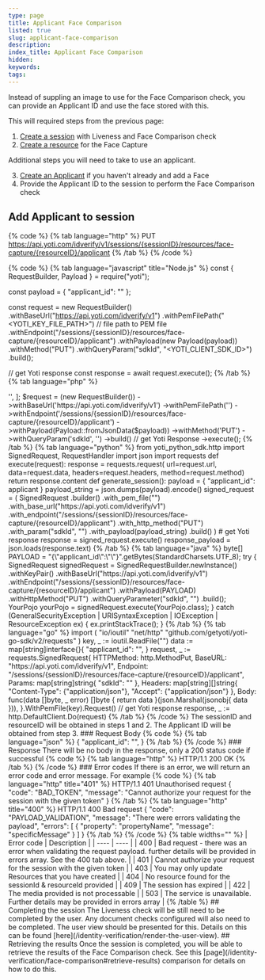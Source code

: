 ```yaml
---
type: page
title: Applicant Face Comparison
listed: true
slug: applicant-face-comparison
description: 
index_title: Applicant Face Comparison
hidden: 
keywords: 
tags: 
---
```


Instead of suppling an image to use for the Face Comparison check, you can provide an Applicant ID and use the face stored with this. 

This will required steps from the previous page:

1. [Create a session](/identity-verification/face-comparison#configure-selfie-auth)  with Liveness and Face Comparison check
2. [Create a resource](/identity-verification/face-comparison#create-a-face-capture-resource) for the Face Capture

Additional steps you will need to take to use an applicant.

3. [Create an Applicant](/identity-verification/create-applicant) if you haven't already and add a Face
4. Provide the Applicant ID to the session to perform the Face Comparison check

## Add Applicant to session

{% code %}
{% tab language="http" %}
PUT https://api.yoti.com/idverify/v1/sessions/{sessionID}/resources/face-capture/{resourceID}/applicant
{% /tab %}
{% /code %}

{% code %}
{% tab language="javascript" title="Node.js" %}
const { RequestBuilder, Payload } = require("yoti");

const payload = {
  "applicant_id": "<uuid>"
};

const request = new RequestBuilder()
  .withBaseUrl("https://api.yoti.com/idverify/v1")
  .withPemFilePath("<YOTI_KEY_FILE_PATH>") // file path to PEM file
  .withEndpoint("/sessions/{sessionID}/resources/face-capture/{resourceID}/applicant")
  .withPayload(new Payload(payload))
  .withMethod("PUT")
  .withQueryParam("sdkId", "<YOTI_CLIENT_SDK_ID>")
  .build();

// get Yoti response
const response = await request.execute();
{% /tab %}
{% tab language="php" %}
<?php
use Yoti\Http\RequestBuilder;
use Yoti\Http\Payload;

$payload = [
    'applicant_id' => '<uuid>',
];
$request = (new RequestBuilder())
    ->withBaseUrl('https://api.yoti.com/idverify/v1')
    ->withPemFilePath('<YOTI_KEY_FILE_PATH>')
    ->withEndpoint('/sessions/{sessionID}/resources/face-capture/{resourceID}/applicant')
    ->withPayload(Payload::fromJsonData($payload)) 
    ->withMethod('PUT')
    ->withQueryParam('sdkId', '<YOTI_CLIENT_SDK_ID>')
    ->build()
    // get Yoti Response
    ->execute();
{% /tab %}
{% tab language="python" %}
from yoti_python_sdk.http import SignedRequest, RequestHandler
import json
import requests

def execute(request):
    response = requests.request(
        url=request.url, data=request.data, headers=request.headers, method=request.method)
    return response.content

def generate_session():

    payload = {
    		"applicant_id": applicant
		}
    payload_string = json.dumps(payload).encode()
    
    signed_request = (
        SignedRequest
        .builder()
        .with_pem_file("<YOTI_KEY_FILE_PATH>")
        .with_base_url("https://api.yoti.com/idverify/v1")
        .with_endpoint("/sessions/{sessionID}/resources/face-capture/{resourceID}/applicant")
        .with_http_method("PUT")
        .with_param("sdkId", "<YOTI_CLIENT_SDK_ID>")
				.with_payload(payload_string)
        .build()
    )

	# get Yoti response
    response = signed_request.execute()
    response_payload = json.loads(response.text)
{% /tab %}
{% tab language="java" %}
byte[] PAYLOAD = "{\"applicant_id\":\"<uuid>\"}".getBytes(StandardCharsets.UTF_8);

try {
    SignedRequest signedRequest = SignedRequestBuilder.newInstance()
        .withKeyPair(<YOTI_KEY_FILE_PATH>)
        .withBaseUrl("https://api.yoti.com/idverify/v1")
        .withEndpoint("/sessions/{sessionID}/resources/face-capture/{resourceID}/applicant")
        .withPayload(PAYLOAD)
        .withHttpMethod("PUT")
        .withQueryParameter("sdkId", "<YOTI_CLIENT_SDK_ID>")
        .build();

    YourPojo yourPojo = signedRequest.execute(YourPojo.class);

}  catch (GeneralSecurityException | URISyntaxException | IOException | ResourceException ex) {
    ex.printStackTrace();
}
{% /tab %}
{% tab language="go" %}
import (
    "io/ioutil"
    "net/http"
    "github.com/getyoti/yoti-go-sdk/v2/requests"
)

key, _ := ioutil.ReadFile("<YOTI_KEY_FILE_PATH>")
data := map[string]interface{}{
    "applicant_id": "<uuid>",
}

request, _ := requests.SignedRequest{
    HTTPMethod: http.MethodPut,
    BaseURL:    "https://api.yoti.com/idverify/v1",
    Endpoint:   "/sessions/{sessionID}/resources/face-capture/{resourceID}/applicant",
    Params: map[string]string{
        "sdkId": "<YOTI_CLIENT_SDK_ID>"
    },
    Headers: map[string][]string{
        "Content-Type": {"application/json"},
        "Accept":       {"application/json"}
    },
    Body: func(data []byte, _ error) []byte {
        return data
    }(json.Marshal(jsonobj{ data })),
}.WithPemFile(key).Request()

//  get Yoti response
response, _ := http.DefaultClient.Do(request)
{% /tab %}
{% /code %}

The sessionID and resourceID will be obtained in steps 1 and 2. The Applicant ID will be obtained from step 3.

### Request Body

{% code %}
{% tab language="json" %}
{
  "applicant_id": "<uuid>",
}
{% /tab %}
{% /code %}

### Response

There will be no body in the response, only a 200 status code if successful

{% code %}
{% tab language="http" %}
HTTP/1.1 200 OK
{% /tab %}
{% /code %}

### Error codes

If there is an error, we will return an error code and error message. For example

{% code %}
{% tab language="http" title="401" %}
HTTP/1.1 401 Unauthorised request

{
  "code": "BAD_TOKEN",
  "message": "Cannot authorize your request for the session with the given token"
}
{% /tab %}
{% tab language="http" title="400" %}
HTTP/1.1 400 Bad request

{
  "code": "PAYLOAD_VALIDATION",
  "message": "There were errors validating the payload",
  "errors": [
    {
      "property": "propertyName",
      "message": "specificMessage"
    }
  ]
}
{% /tab %}
{% /code %}

{% table widths="" %}
| Error code | Description | 
| ---- | ---- | 
| 400 | Bad request - there was an error when validating the request payload. further details will be provided in errors array. See the 400 tab above. | 
| 401 | Cannot authorize your request for the session with the given token | 
| 403 | You may only update Resources that you have created | 
| 404 | No resource found for the sessionId & resourceId provided | 
| 409 | The session has expired | 
| 422 | The media provided is not processable | 
| 503 | The service is unavailable. Further details may be provided in errors array | 
{% /table %}

## Completing the session

The Liveness check will be still need to be completed by the user. Any document checks configured will also need to be completed. The user view should be presented for this. Details on this can be found [here](/identity-verification/render-the-user-view).

## Retrieving the results

Once the session is completed, you will be able to retrieve the results of the Face Comparison check. See this [page](/identity-verification/face-comparison#retrieve-results) comparison for details on how to do this.
